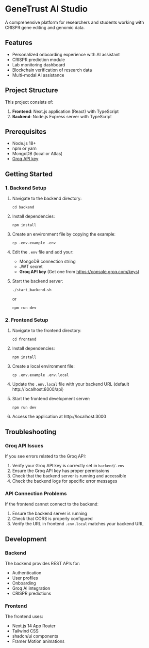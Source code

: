 # GeneTrust AI Studio

A comprehensive platform for researchers and students working with CRISPR gene editing and genomic data.

## Features

- Personalized onboarding experience with AI assistant
- CRISPR prediction module
- Lab monitoring dashboard
- Blockchain verification of research data
- Multi-modal AI assistance

## Project Structure

This project consists of:

1. **Frontend**: Next.js application (React) with TypeScript
2. **Backend**: Node.js Express server with TypeScript

## Prerequisites

- Node.js 18+
- npm or yarn
- MongoDB (local or Atlas)
- [Groq API key](https://console.groq.com)

## Getting Started

### 1. Backend Setup

1. Navigate to the backend directory:
   ```
   cd backend
   ```

2. Install dependencies:
   ```
   npm install
   ```

3. Create an environment file by copying the example:
   ```
   cp .env.example .env
   ```

4. Edit the `.env` file and add your:
   - MongoDB connection string
   - JWT secret
   - **Groq API key** (Get one from https://console.groq.com/keys)

5. Start the backend server:
   ```
   ./start_backend.sh
   ```
   or
   ```
   npm run dev
   ```

### 2. Frontend Setup

1. Navigate to the frontend directory:
   ```
   cd frontend
   ```

2. Install dependencies:
   ```
   npm install
   ```

3. Create a local environment file:
   ```
   cp .env.example .env.local
   ```

4. Update the `.env.local` file with your backend URL (default http://localhost:8000/api)

5. Start the frontend development server:
   ```
   npm run dev
   ```

6. Access the application at http://localhost:3000

## Troubleshooting

### Groq API Issues

If you see errors related to the Groq API:

1. Verify your Groq API key is correctly set in `backend/.env`
2. Ensure the Groq API key has proper permissions
3. Check that the backend server is running and accessible
4. Check the backend logs for specific error messages

### API Connection Problems

If the frontend cannot connect to the backend:

1. Ensure the backend server is running
2. Check that CORS is properly configured
3. Verify the URL in frontend `.env.local` matches your backend URL

## Development

### Backend

The backend provides REST APIs for:
- Authentication
- User profiles
- Onboarding
- Groq AI integration
- CRISPR predictions

### Frontend

The frontend uses:
- Next.js 14 App Router
- Tailwind CSS
- shadcn/ui components
- Framer Motion animations 
